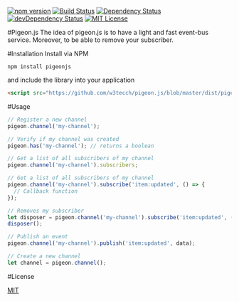 [![npm version](https://badge.fury.io/js/pigeonjs.svg)](https://badge.fury.io/js/pigeonjs)
[![Build Status](https://travis-ci.org/w3tecch/pigeon.js.svg?branch=master)](https://travis-ci.org/w3tecch/pigeon.js)
[![Dependency Status](https://david-dm.org/w3tecch/pigeon.js.svg)](https://david-dm.org/w3tecch/pigeon.js)
[![devDependency Status](https://david-dm.org/w3tecch/pigeon.js/dev-status.svg)](https://david-dm.org/w3tecch/pigeon.js#info=devDependencies)
[![MIT License](http://img.shields.io/badge/license-MIT-blue.svg?style=flat)](LICENSE)

#Pigeon.js
The idea of pigeon.js is to have a light and fast event-bus service. Moreover, to be able to remove your subscriber.

#Installation
Install via NPM
```
npm install pigeonjs
```

and include the library into your application
```html
<script src="https://github.com/w3tecch/pigeon.js/blob/master/dist/pigeon.min.js"></script>
```

#Usage

```javascript
// Register a new channel
pigeon.channel('my-channel');

// Verify if my channel was created
pigeon.has('my-channel'); // returns a boolean

// Get a list of all subscribers of my channel
pigeon.channel('my-channel').subscribers;

// Get a list of all subscribers of my channel
pigeon.channel('my-channel').subscribe('item:updated', () => {
  // Callback function
});

// Removes my subscriber
let disposer = pigeon.channel('my-channel').subscribe('item:updated', () => {...});
disposer();

// Publish an event
pigeon.channel('my-channel').publish('item:updated', data);

// Create a new channel
let channel = pigeon.channel();
```

#License

[MIT](/LICENSE)
